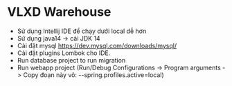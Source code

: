 # VLXD Warehouse
- Sử dụng Intellij IDE để chạy dưới local dễ hơn
- Sử dụng java14 -> cài JDK 14 
- Cài đặt mysql https://dev.mysql.com/downloads/mysql/
- Cài đặt plugins Lombok cho IDE.
- Run database project to run migration
- Run webapp project (Run/Debug Configurations -> Program arguments -> Copy đoạn này vô: --spring.profiles.active=local)
